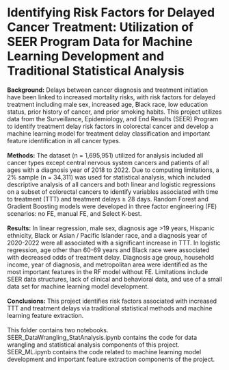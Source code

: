 # Identifying Risk Factors for Delayed Cancer Treatment: Utilization of SEER Program Data for Machine Learning Development and Traditional Statistical Analysis


**Background:** Delays between cancer diagnosis and treatment initiation have been linked to increased mortality risks, with risk factors for delayed treatment including male sex, increased age, Black race, low education status, prior history of cancer, and prior smoking habits. This project utilizes data from the Surveillance, Epidemiology, and End Results (SEER) Program to identify treatment delay risk factors in colorectal cancer and develop a machine learning model for treatment delay classification and important feature identification in all cancer types. \
\
**Methods:** The dataset (n = 1,695,951) utilized for analysis included all cancer types except central nervous system cancers and patients of all ages with a diagnosis year of 2018 to 2022. Due to computing limitations, a 2% sample (n = 34,311) was used for statistical analysis, which included descriptive analysis of all cancers and both linear and logistic regressions on a subset of colorectal cancers to identify variables associated with time to treatment (TTT) and treatment delays ≥ 28 days. Random Forest and Gradient Boosting models were developed in three factor engineering (FE) scenarios: no FE, manual FE, and Select K-best. \
\
**Results:** In linear regression, male sex, diagnosis age >19 years, Hispanic ethnicity, Black or Asian / Pacific Islander race, and a diagnosis year of 2020-2022 were all associated with a significant increase in TTT. In logistic regression, age other than 60-69 years and Black race were associated with decreased odds of treatment delay. Diagnosis age group, household income, year of diagnosis, and metropolitan area were identified as the most important features in the RF model without FE. Limitations include SEER data structures, lack of clinical and behavioral data, and use of a small data set for machine learning model development. \
\
**Conclusions:** This project identifies risk factors associated with increased TTT and treatment delays via traditional statistical methods and machine learning feature extraction.\
\
This folder contains two notebooks. SEER_DataWrangling_StatAnalysis.ipynb contains the code for data wrangling and statistical analysis components of this project. SEER_ML.ipynb contains the code related to machine learning model development and important feature extraction components of the project. 

